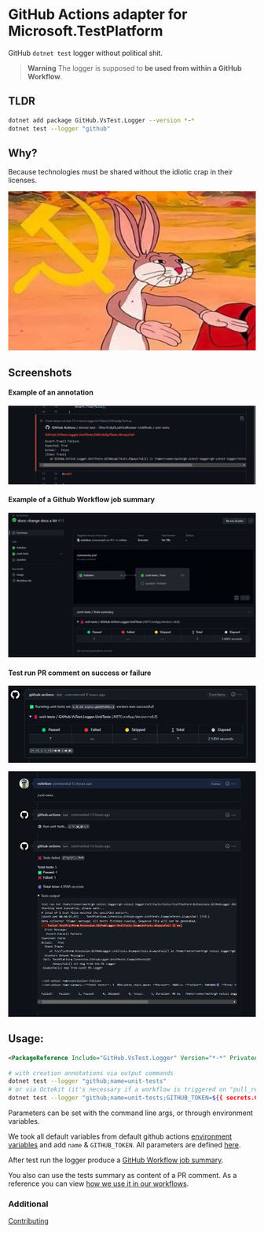# GitHub Actions adapter for Microsoft.TestPlatform

GitHub `dotnet test` logger without political shit.  

> **Warning**
> The logger is supposed to **be used from within a GitHub Workflow**.

## TLDR 

```bash
dotnet add package GitHub.VsTest.Logger --version *-*
dotnet test --logger "github"
```

## Why?

Because technologies must be shared without the idiotic crap in their licenses.  

![IT commune](https://raw.githubusercontent.com/vchirikov/gh-vstest-logger/master/docs/img/bunny.png)


## Screenshots 

#### Example of an annotation

![Example of PR annotation](https://raw.githubusercontent.com/vchirikov/gh-vstest-logger/master/docs/img/pr-annotation.png)  

#### Example of a Github Workflow job summary

![Example of Job summary](https://raw.githubusercontent.com/vchirikov/gh-vstest-logger/master/docs/img/job-summary-example.png)

#### Test run PR comment on success or failure

![Example of PR comment success](https://raw.githubusercontent.com/vchirikov/gh-vstest-logger/master/docs/img/pr-comment-success.png)

![Example of PR comment failure](https://raw.githubusercontent.com/vchirikov/gh-vstest-logger/master/docs/img/pr-comment-failure.png)

## Usage:

```xml
<PackageReference Include="GitHub.VsTest.Logger" Version="*-*" PrivateAssets="All" IncludeAssets="runtime; build; native; contentfiles; analyzers" />
```

```bash
# with creation annotations via output commands
dotnet test --logger "github;name=unit-tests"
# or via Octokit (it's necessary if a workflow is triggered on "pull_request" or issue_comment, we should provide the real `sha` to the logger)
dotnet test --logger "github;name=unit-tests;GITHUB_TOKEN=${{ secrets.GITHUB_TOKEN }};GITHUB_SHA=$sha"
```

Parameters can be set with the command line args, or through environment variables.  

We took all default variables from default github actions [environment variables](https://docs.github.com/en/actions/learn-github-actions/environment-variables)
and add `name` & `GITHUB_TOKEN`. All parameters are defined [here](./src/dotnet/Logger/LoggerParameters.cs).  

After test run the logger produce a [GitHub Workflow job summary](https://docs.github.com/en/actions/using-workflows/workflow-commands-for-github-actions#adding-a-job-summary).

You also can use the tests summary as content of a PR comment. As a reference you can view [how we use it in our workflows](./.github/workflows/unit-tests.yml).

### Additional

[Contributing](https://github.com/vchirikov/gh-vstest-logger/blob/master/docs/contributing.md)
